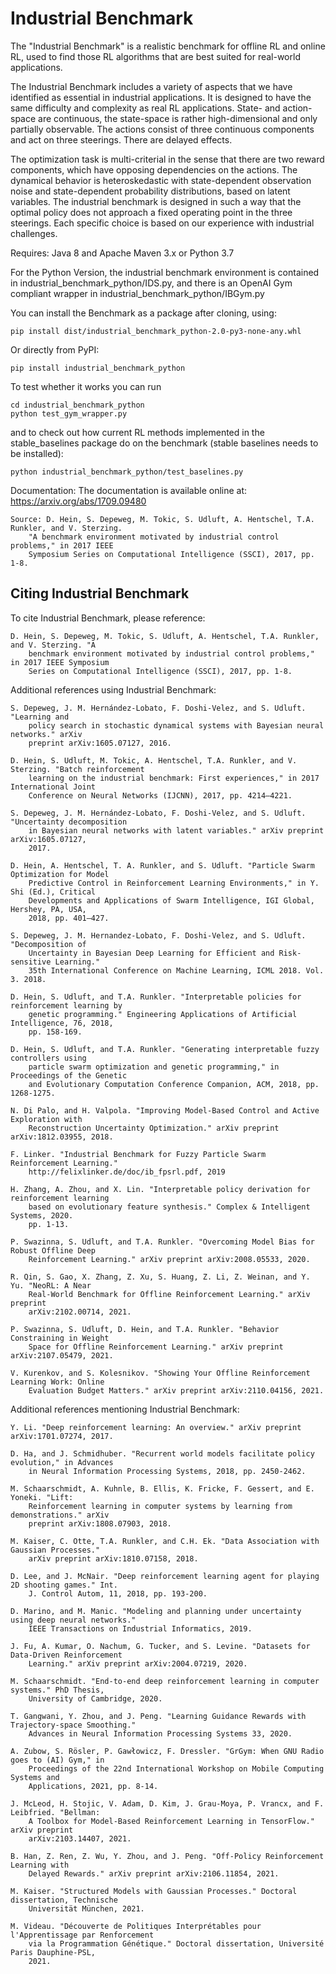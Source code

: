 ﻿# Industrial Benchmark 
 
The "Industrial Benchmark" is a realistic benchmark for offline RL and online RL, used to find those RL algorithms that are best suited for real-world applications.

The Industrial Benchmark includes a variety of aspects that we have identified as essential in industrial applications. It is designed to have the same difficulty and complexity as real RL applications. State- and action-space are continuous, the state-space is rather high-dimensional and only partially observable. The actions consist of three continuous components and act on three steerings. There are delayed effects.

The optimization task is multi-criterial in the sense that there are two reward components, which have opposing dependencies on the actions. The dynamical behavior is heteroskedastic with state-dependent observation noise and state-dependent probability distributions, based on latent variables. The industrial benchmark is designed in such a way that the optimal policy does not approach a fixed operating point in the three steerings.
Each specific choice is based on our experience with industrial challenges.


Requires: Java 8 and Apache Maven 3.x or Python 3.7

For the Python Version, the industrial benchmark environment is contained in industrial_benchmark_python/IDS.py, and there is an OpenAI Gym compliant wrapper in industrial_benchmark_python/IBGym.py

You can install the Benchmark as a package after cloning, using:

	pip install dist/industrial_benchmark_python-2.0-py3-none-any.whl

Or directly from PyPI:

	pip install industrial_benchmark_python

To test whether it works you can run

    cd industrial_benchmark_python
    python test_gym_wrapper.py

and to check out how current RL methods implemented in the stable_baselines package do on the benchmark (stable baselines needs to be installed):

	python industrial_benchmark_python/test_baselines.py

Documentation: The documentation is available online at: https://arxiv.org/abs/1709.09480

	Source: D. Hein, S. Depeweg, M. Tokic, S. Udluft, A. Hentschel, T.A. Runkler, and V. Sterzing. 
		"A benchmark environment motivated by industrial control problems," in 2017 IEEE 
		Symposium Series on Computational Intelligence (SSCI), 2017, pp. 1-8. 

## Citing Industrial Benchmark

To cite Industrial Benchmark, please reference:

	D. Hein, S. Depeweg, M. Tokic, S. Udluft, A. Hentschel, T.A. Runkler, and V. Sterzing. "A 
		benchmark environment motivated by industrial control problems," in 2017 IEEE Symposium 
		Series on Computational Intelligence (SSCI), 2017, pp. 1-8. 

Additional references using Industrial Benchmark:
	
	S. Depeweg, J. M. Hernández-Lobato, F. Doshi-Velez, and S. Udluft. "Learning and
		policy search in stochastic dynamical systems with Bayesian neural networks." arXiv
		preprint arXiv:1605.07127, 2016.

	D. Hein, S. Udluft, M. Tokic, A. Hentschel, T.A. Runkler, and V. Sterzing. "Batch reinforcement 
		learning on the industrial benchmark: First experiences," in 2017 International Joint 
		Conference on Neural Networks (IJCNN), 2017, pp. 4214–4221.

	S. Depeweg, J. M. Hernández-Lobato, F. Doshi-Velez, and S. Udluft. "Uncertainty decomposition 
		in Bayesian neural networks with latent variables." arXiv preprint arXiv:1605.07127, 
		2017.
		
	D. Hein, A. Hentschel, T. A. Runkler, and S. Udluft. "Particle Swarm Optimization for Model 
		Predictive Control in Reinforcement Learning Environments," in Y. Shi (Ed.), Critical 
		Developments and Applications of Swarm Intelligence, IGI Global, Hershey, PA, USA, 
		2018, pp. 401–427.
		
	S. Depeweg, J. M. Hernandez-Lobato, F. Doshi-Velez, and S. Udluft. "Decomposition of 
		Uncertainty in Bayesian Deep Learning for Efficient and Risk-sensitive Learning." 
		35th International Conference on Machine Learning, ICML 2018. Vol. 3. 2018.
	
	D. Hein, S. Udluft, and T.A. Runkler. "Interpretable policies for reinforcement learning by 
		genetic programming." Engineering Applications of Artificial Intelligence, 76, 2018, 
		pp. 158-169.
	
	D. Hein, S. Udluft, and T.A. Runkler. "Generating interpretable fuzzy controllers using 
		particle swarm optimization and genetic programming," in Proceedings of the Genetic 
		and Evolutionary Computation Conference Companion, ACM, 2018, pp. 1268-1275.
	
	N. Di Palo, and H. Valpola. "Improving Model-Based Control and Active Exploration with 
		Reconstruction Uncertainty Optimization." arXiv preprint arXiv:1812.03955, 2018.
	
	F. Linker. "Industrial Benchmark for Fuzzy Particle Swarm Reinforcement Learning." 
		http://felixlinker.de/doc/ib_fpsrl.pdf, 2019
	
	H. Zhang, A. Zhou, and X. Lin. "Interpretable policy derivation for reinforcement learning 
		based on evolutionary feature synthesis." Complex & Intelligent Systems, 2020. 
		pp. 1-13.
	
	P. Swazinna, S. Udluft, and T.A. Runkler. "Overcoming Model Bias for Robust Offline Deep 
		Reinforcement Learning." arXiv preprint arXiv:2008.05533, 2020.
	
	R. Qin, S. Gao, X. Zhang, Z. Xu, S. Huang, Z. Li, Z. Weinan, and Y. Yu. "NeoRL: A Near 
		Real-World Benchmark for Offline Reinforcement Learning." arXiv preprint 
		arXiv:2102.00714, 2021.
	
	P. Swazinna, S. Udluft, D. Hein, and T.A. Runkler. "Behavior Constraining in Weight 
		Space for Offline Reinforcement Learning." arXiv preprint arXiv:2107.05479, 2021.
		
	V. Kurenkov, and S. Kolesnikov. "Showing Your Offline Reinforcement Learning Work: Online 
		Evaluation Budget Matters." arXiv preprint arXiv:2110.04156, 2021.

Additional references mentioning Industrial Benchmark:

	Y. Li. "Deep reinforcement learning: An overview." arXiv preprint arXiv:1701.07274, 2017.
	
	D. Ha, and J. Schmidhuber. "Recurrent world models facilitate policy evolution," in Advances 
		in Neural Information Processing Systems, 2018, pp. 2450-2462.
	
	M. Schaarschmidt, A. Kuhnle, B. Ellis, K. Fricke, F. Gessert, and E. Yoneki. "Lift: 
		Reinforcement learning in computer systems by learning from demonstrations." arXiv 
		preprint arXiv:1808.07903, 2018.
	
	M. Kaiser, C. Otte, T.A. Runkler, and C.H. Ek. "Data Association with Gaussian Processes." 
		arXiv preprint arXiv:1810.07158, 2018.
	
	D. Lee, and J. McNair. "Deep reinforcement learning agent for playing 2D shooting games." Int. 
		J. Control Autom, 11, 2018, pp. 193-200.
	
	D. Marino, and M. Manic. "Modeling and planning under uncertainty using deep neural networks." 
		IEEE Transactions on Industrial Informatics, 2019.
	
	J. Fu, A. Kumar, O. Nachum, G. Tucker, and S. Levine. "Datasets for Data-Driven Reinforcement 
		Learning." arXiv preprint arXiv:2004.07219, 2020.
	
	M. Schaarschmidt. "End-to-end deep reinforcement learning in computer systems." PhD Thesis, 
		University of Cambridge, 2020.
	
	T. Gangwani, Y. Zhou, and J. Peng. "Learning Guidance Rewards with Trajectory-space Smoothing." 
		Advances in Neural Information Processing Systems 33, 2020.
	
	A. Zubow, S. Rösler, P. Gawłowicz, F. Dressler. "GrGym: When GNU Radio goes to (AI) Gym," in 
		Proceedings of the 22nd International Workshop on Mobile Computing Systems and 
		Applications, 2021, pp. 8-14.
		
	J. McLeod, H. Stojic, V. Adam, D. Kim, J. Grau-Moya, P. Vrancx, and F. Leibfried. "Bellman: 
		A Toolbox for Model-Based Reinforcement Learning in TensorFlow." arXiv preprint 
		arXiv:2103.14407, 2021.

	B. Han, Z. Ren, Z. Wu, Y. Zhou, and J. Peng. "Off-Policy Reinforcement Learning with 
		Delayed Rewards." arXiv preprint arXiv:2106.11854, 2021.
		
	M. Kaiser. "Structured Models with Gaussian Processes." Doctoral dissertation, Technische 
		Universität München, 2021.
		
	M. Videau. "Découverte de Politiques Interprétables pour l'Apprentissage par Renforcement 
		via la Programmation Génétique." Doctoral dissertation, Université Paris Dauphine-PSL,
		2021.
